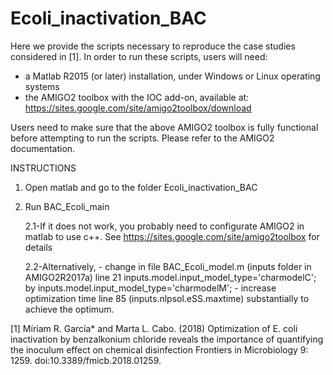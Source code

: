 # Ecoli_inactivation_BAC



Here we provide the scripts necessary to reproduce the case studies considered in [1].
In order to run these scripts, users will need:

- a Matlab R2015 (or later) installation, under Windows or Linux operating systems
- the AMIGO2 toolbox with the IOC add-on, available at:
  https://sites.google.com/site/amigo2toolbox/download


Users need to make sure that the above AMIGO2 toolbox is fully functional before attempting to run the scripts. Please refer to the AMIGO2 documentation.


INSTRUCTIONS
1. Open matlab and go to the folder Ecoli_inactivation_BAC
2. Run BAC_Ecoli_main

    2.1-If it does not work, you probably need to configurate AMIGO2 in matlab to use c++. See https://sites.google.com/site/amigo2toolbox for details
    
    2.2-Alternatively, 
        - change in file BAC_Ecoli_model.m (inputs folder in AMIGO2R2017a) line 21 
           inputs.model.input_model_type='charmodelC'; by inputs.model.input_model_type='charmodelM';
        - increase optimization time line 85 (inputs.nlpsol.eSS.maxtime) substantially to achieve the optimum.
        

        
[1] Míriam R. García* and Marta L. Cabo. (2018) Optimization of E. coli inactivation by benzalkonium chloride reveals the importance of quantifying the inoculum effect on chemical disinfection Frontiers in Microbiology 9: 1259. doi:10.3389/fmicb.2018.01259.
